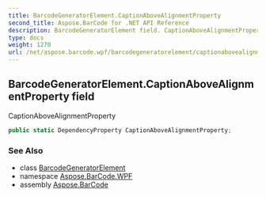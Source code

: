 ```yaml
---
title: BarcodeGeneratorElement.CaptionAboveAlignmentProperty
second_title: Aspose.BarCode for .NET API Reference
description: BarcodeGeneratorElement field. CaptionAboveAlignmentProperty
type: docs
weight: 1270
url: /net/aspose.barcode.wpf/barcodegeneratorelement/captionabovealignmentproperty/
---
```

## BarcodeGeneratorElement.CaptionAboveAlignmentProperty field

CaptionAboveAlignmentProperty

```csharp
public static DependencyProperty CaptionAboveAlignmentProperty;
```

### See Also

* class [BarcodeGeneratorElement](../)
* namespace [Aspose.BarCode.WPF](../../barcodegeneratorelement/)
* assembly [Aspose.BarCode](../../../)



